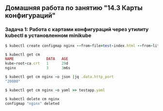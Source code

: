 ## Домашняя работа по занятию "14.3 Карты конфигураций"
### Задача 1: Работа с картами конфигураций через утилиту kubectl в установленном minikube
``` ruby
$ kubectl create configmap nginx --from-file=test-index.html --from-literal=http_port=20080 --from-literal=https_port=20443

$ kubectl get cm
NAME               DATA   AGE
kube-root-ca.crt   1      29d
nginx              3      3m6s

$ kubectl get cm nginx -o json |jq .data.http_port
"20080"

$ kubectl get cm nginx -o yaml >> testapp.yaml

$ kubectl delete cm nginx
configmap "nginx" deleted
```
